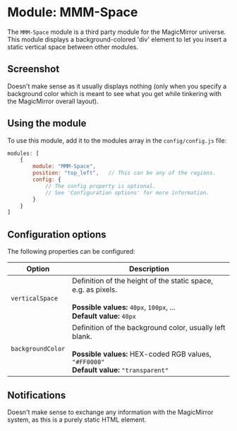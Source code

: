 # Module: MMM-Space
The `MMM-Space` module is a third party module for the MagicMirror universe.
This module displays a background-colored 'div' element to let you insert a static vertical space between other modules.

## Screenshot
Doesn't make sense as it usually displays nothing (only when you specify a background color which is meant to see what you get while tinkering with the MagicMirror overall layout).

## Using the module

To use this module, add it to the modules array in the `config/config.js` file:
````javascript
modules: [
	{
		module: "MMM-Space",
		position: "top_left",	// This can be any of the regions.
		config: {
			// The config property is optional.
			// See 'Configuration options' for more information.
		}
	}
]
````

## Configuration options

The following properties can be configured:

| Option            | Description
| ----------------- | -----------
| `verticalSpace`   | Definition of the height of the static space, e.g. as pixels. <br><br> **Possible values:** `40px`, `100px`, ... <br> **Default value:** `40px`
| `backgroundColor` | Definition of the background color, usually left blank. <br><br> **Possible values:** HEX-coded RGB values, `"#FF0000"` <br> **Default value:** `"transparent"`

## Notifications
Doesn't make sense to exchange any information with the MagicMirror system, as this is a purely static HTML element.
